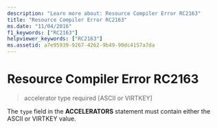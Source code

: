```yaml
---
description: "Learn more about: Resource Compiler Error RC2163"
title: "Resource Compiler Error RC2163"
ms.date: "11/04/2016"
f1_keywords: ["RC2163"]
helpviewer_keywords: ["RC2163"]
ms.assetid: a7e95939-9267-4262-9b49-90dc4157a7da
---
```

# Resource Compiler Error RC2163

> accelerator type required [ASCII or VIRTKEY]

The `type` field in the **ACCELERATORS** statement must contain either the ASCII or VIRTKEY value.
